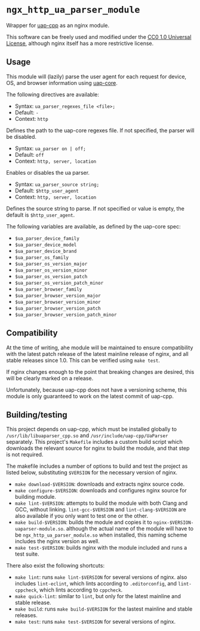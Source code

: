# `ngx_http_ua_parser_module`

Wrapper for [uap-cpp] as an nginx module.

This software can be freely used and modified under the [CC0 1.0 Universal License], although nginx
itself has a more restrictive license.

[uap-cpp]: https://github.com/ua-parser/uap-cpp
[CC0 1.0 Universal License]: LICENSE.md

## Usage

This module will (lazily) parse the user agent for each request for device, OS, and browser
information using [uap-core]. 

The following directives are available:

* Syntax: `ua_parser_regexes_file <file>;`
* Default: `-`
* Context: `http`

Defines the path to the uap-core regexes file. If not specified, the parser will be disabled.

* Syntax: `ua_parser on | off;`
* Default: `off`
* Context: `http, server, location`

Enables or disables the ua parser.

* Syntax: `ua_parser_source string;`
* Default: `$http_user_agent`
* Context: `http, server, location`

Defines the source string to parse. If not specified or value is empty, the default is `$http_user_agent`.

The following variables are available, as defined by the uap-core spec:

* `$ua_parser_device_family`
* `$ua_parser_device_model`
* `$ua_parser_device_brand`
* `$ua_parser_os_family`
* `$ua_parser_os_version_major`
* `$ua_parser_os_version_minor`
* `$ua_parser_os_version_patch`
* `$ua_parser_os_version_patch_minor`
* `$ua_parser_browser_family`
* `$ua_parser_browser_version_major`
* `$ua_parser_browser_version_minor`
* `$ua_parser_browser_version_patch`
* `$ua_parser_browser_version_patch_minor`

[uap-core]: https://github.com/ua-parser/uap-core/blob/master/docs/specification.md

## Compatibility

At the time of writing, ahe module will be maintained to ensure compatibility with the latest patch
release of the latest mainline release of nginx, and all stable releases since 1.0. This can be
verified using `make test`.

If nginx changes enough to the point that breaking changes are desired, this will be clearly marked
on a release.

Unfortunately, because uap-cpp does not have a versioning scheme, this module is only guaranteed
to work on the latest commit of uap-cpp.

## Building/testing

This project depends on uap-cpp, which must be installed globally to `/usr/lib/libuaparser_cpp.so`
and `/usr/include/uap-cpp/UaParser` separately. This project's `Makefile` includes a custom build script
which downloads the relevant source for nginx to build the module, and that step is not required.

The makefile includes a number of options to build and test the project as listed below,
substituting `$VERSION` for the necessary version of nginx.

* `make download-$VERSION`: downloads and extracts nginx source code.
* `make configure-$VERSION`: downloads and configures nginx source for building module.
* `make lint-$VERSION`: attempts to build the module with both Clang and GCC, without linking.
    `lint-gcc-$VERSION` and `lint-clang-$VERSION` are also available if you only want to test one
    or the other.
* `make build-$VERSION`: builds the module and copies it to `nginx-$VERSION-uaparser-module.so`.
    although the actual name of the module will have to be `ngx_http_ua_parser_module.so` when
    installed, this naming scheme includes the nginx version as well.
* `make test-$VERSION`: builds nginx with the module included and runs a test suite.

There also exist the following shortcuts:

* `make lint`: runs `make lint-$VERSION` for several versions of nginx. also includes
    `lint-eclint`, which lints according to `.editorconfig`, and `lint-cppcheck`, which lints
    according to `cppcheck`.
* `make quick-lint`: similar to `lint`, but only for the latest mainline and stable release.
* `make build`: runs `make build-$VERSION` for the lastest mainline and stable releases.
* `make test`: runs `make test-$VERSION` for several versions of nginx.
